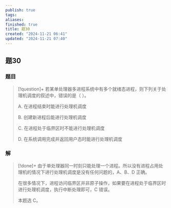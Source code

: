 ```yaml
---
publish: true
tags: 
aliases: 
finished: true
title: 题30
created: "2024-11-21 06:41"
updated: "2024-11-21 07:40"
---
```

## 题30
### 题目
> [!question]+
> 若某单处理器多进程系统中有多个就绪态进程，则下列关于处理机调度的叙述中，错误的是（ ）。
> 
> A. 在进程结束时能进行处理机调度
> 
> B. 创建新进程后能进行处理机调度
> 
> C. 在进程处于临界区时不能进行处理机调度
> 
> D. 在系统调用完成并返回用户态时能进行处理机调度
### 解
> [!done]+
> 由于单处理器同一时刻只能处理一个进程。所以没有进程占用处理机的情况下进行处理机调度是没有任何问题的，A、B、D 正确。
> 
> 在很多情况下，进程访问临界区并非原子操作，如果要在进程处于临界区时进行处理机调度，执行中断处理即可，C 错误。
> 
> 本题选 C。
